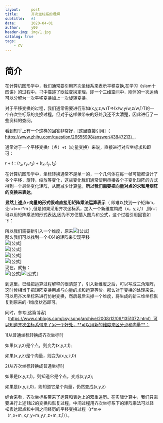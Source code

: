 ```yaml
---
layout:     post
title:      齐次坐标系的理解
subtitle:   #1
date:       2020-04-01
author:     y00
header-img: img/1.jpg
catalog: true
tags:
    - CV
---
```


# 简介
在计算机图形学中，我们通常要引用齐次坐标系来表示平移变换,在学习《slam十四讲》的过程中，书中描述了欧拉变换定理，即一个三维空间中，刚体的一次运动可以分解为一次平移变换加上一次旋转变换。

对于平移变换的过程，我们通常需要进行形如(x,y,z,w)T=>(x/w,y/w,z/w,1)T的一个齐次坐标系的变换过程，但对于这样做带来的好处我还不太清楚，因此进行了一些资料的查阅。

看到知乎上有一个这样的回答非常好，[这里直接引用]（
https://www.zhihu.com/question/26655998/answer/43847213）.

通常对于一个平移变换r（点）+t（向量变换）来说，直接进行对应坐标求和即可：

$r+t:(r_x,r_y,r_z)+(t_x,t_y,t_z)$

在计算机图形学中，坐标转换通常不是单一的，一个几何体在每一帧可能都设计了多个平移，旋转，缩放等变化，这些变化我们通常使用串接各个子变化矩阵的方式得到一个最终变化矩阵，从而减少计算量。**所以我们需要把向量对点的求和用矩阵的变换来表达**。

**显然上述点+向量的形式很难直接用矩阵乘法运算表示**（ 即难以找到一个矩阵m，让r+t==r*m ) ,但是如果采用齐次坐标系，加入一个新维度构成（x，y,z,1）,则r+t可以用矩阵乘法的形式表达,因为不方便插入图片和公式，这个过程引用回答如下：

<p>所以我们需要新引入一个维度，原来<img src="https://www.zhihu.com/equation?tex=r+%3D+%5B+r_%7Bx%7D%2C+r_%7By%7D%2C+r_%7Bz%7D%2C1%5D+" alt="[公式]" eeimg="1" data-formula="r = [ r_{x}, r_{y}, r_{z},1] "><br>那么我们可以找到一个4X4的矩阵来实现平移<br><img src="https://www.zhihu.com/equation?tex=%5Cleft%5B+1%2C0%2C0%2C0+%5Cright%5D" alt="[公式]" eeimg="1" data-formula="\left[ 1,0,0,0 \right]"><br><img src="https://www.zhihu.com/equation?tex=%5Cleft%5B+0%2C1%2C0%2C0+%5Cright%5D" alt="[公式]" eeimg="1" data-formula="\left[ 0,1,0,0 \right]"><br><img src="https://www.zhihu.com/equation?tex=%5Cleft%5B+0%2C0%2C1%2C0+%5Cright%5D" alt="[公式]" eeimg="1" data-formula="\left[ 0,0,1,0 \right]"><br><img src="https://www.zhihu.com/equation?tex=%5Cleft%5B+t_%7Bx%7D+%2Ct_%7By%7D%2Ct_%7Bz%7D%2C1+%5Cright%5D" alt="[公式]" eeimg="1" data-formula="\left[ t_{x} ,t_{y},t_{z},1 \right]"><br>现在，就有：<br><img src="https://www.zhihu.com/equation?tex=r%5Ccdot+m+%3D+" alt="[公式]" eeimg="1" data-formula="r\cdot m = "><img src="https://www.zhihu.com/equation?tex=r+%2B+t+%3D%5B+r_%7Bx%7D%2Bt_%7Bx%7D%2C+r_%7By%7D%2Bt_%7By%7D%2C+r_%7Bz%7D%2Bt_%7Bz%7D%2C+1%5D+" alt="[公式]" eeimg="1" data-formula="r + t =[ r_{x}+t_{x}, r_{y}+t_{y}, r_{z}+t_{z}, 1] "></p>

到这里，已经把运算过程解释的很清楚了，引入新维度之后，可以写成三角矩阵，这时候相当于把矩阵变换用点与向量的求和运算等价。那么对于变换的处理来说，可以用齐次坐标系进行仿射变换，然后最后去掉一个维度，将生成的新三维坐标恢复到原来的-1维度状态即可。

同时，参考[这篇博客]（https://www.cnblogs.com/csyisong/archive/2008/12/09/1351372.html）可以知道齐次坐标系带来了另一个好处，**可以用新的维度来区分点和向量**：

1)从普通坐标转换成齐次坐标时

   如果(x,y,z)是个点，则变为(x,y,z,1);

   如果(x,y,z)是个向量，则变为(x,y,z,0)

2)从齐次坐标转换成普通坐标时   

   如果是(x,y,z,1)，则知道它是个点，变成(x,y,z);

   如果是(x,y,z,0)，则知道它是个向量，仍然变成(x,y,z)

综合来看，齐次坐标系带来了运算和表达上的双重遍历。在实际计算中，我们只需要进行上述1和2的变换和恢复过程，中间过程用齐次坐标系下的矩阵乘法可以轻松表达起点和中间之间经历的平移变换过程（r*m=>（r_x+m_x,r_y+m_y,r_z+m_z,1））。
 
